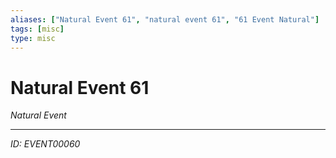 ```yaml
---
aliases: ["Natural Event 61", "natural event 61", "61 Event Natural"]
tags: [misc]
type: misc
---
```


# Natural Event 61

*Natural Event*

---
*ID: EVENT00060*